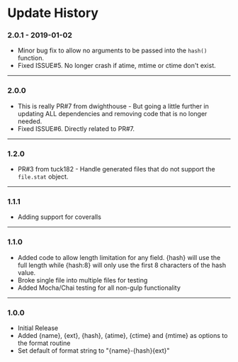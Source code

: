 Update History
==============

### 2.0.1 - 2019-01-02

* Minor bug fix to allow no arguments to be passed into the `hash()` function.
* Fixed ISSUE#5. No longer crash if atime, mtime or ctime don't exist.

---

### 2.0.0

* This is really PR#7 from dwighthouse - But going a little further in updating ALL dependencies and removing code that is no longer needed.
* Fixed ISSUE#6. Directly related to PR#7.

---

### 1.2.0

* PR#3 from tuck182 - Handle generated files that do not support the `file.stat` object.

---

### 1.1.1

* Adding support for coveralls

---

### 1.1.0

* Added code to allow length limitation for any field. {hash} will use the full length while {hash:8} will only use the first 8 characters of the hash value.
* Broke single file into multiple files for testing
* Added Mocha/Chai testing for all non-gulp functionality

---
### 1.0.0


* Initial Release
* Added {name}, {ext}, {hash}, {atime}, {ctime} and {mtime} as options to the format routine
* Set default of format string to "{name}-{hash}{ext}"
